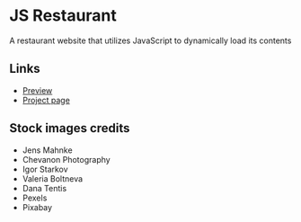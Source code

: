 # JS Restaurant

A restaurant website that utilizes JavaScript to dynamically load its contents

## Links

- [Preview](https://nmacawile.github.io/js-restaurant/)
- [Project page](https://www.theodinproject.com/courses/javascript/lessons/restaurant-page)

## Stock images credits

- Jens Mahnke
- Chevanon Photography 
- Igor Starkov 
- Valeria Boltneva
- Dana Tentis 
- Pexels
- Pixabay
